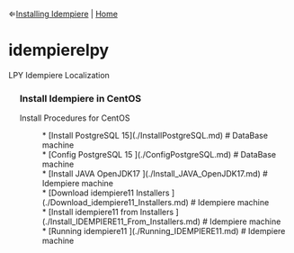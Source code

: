 &lArr;[Installing Idempiere](../../InstallIdempiere/README_InstallIdempiere.md) | [Home](../../../README.md)

# idempierelpy
LPY Idempiere Localization

<div style="padding-left: 20px;">

### Install Idempiere in CentOS
Install Procedures for CentOS 
<div style="padding-left: 40px;">
	* [Install PostgreSQL 15](./InstallPostgreSQL.md) 	# DataBase machine
</div>
<div style="padding-left: 40px;">
	* [Config PostgreSQL 15 ](./ConfigPostgreSQL.md) 	# DataBase machine
</div>
<div style="padding-left: 40px;">
	* [Install JAVA OpenJDK17 ](./Install_JAVA_OpenJDK17.md) 		# Idempiere machine
</div>
<div style="padding-left: 40px;">
	* [Download idempiere11 Installers ](./Download_idempiere11_Installers.md) 		# Idempiere machine
</div>
<div style="padding-left: 40px;">
	* [Install idempiere11 from Installers ](./Install_IDEMPIERE11_From_Installers.md) 		# Idempiere machine
</div>
<div style="padding-left: 40px;">
	* [Running idempiere11 ](./Running_IDEMPIERE11.md) 		# Idempiere machine
</div>

</div>
